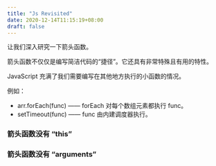 ```yaml
---
title: "Js Revisited"
date: 2020-12-14T11:15:19+08:00
draft: false
---
```


让我们深入研究一下箭头函数。

箭头函数不仅仅是编写简洁代码的“捷径”。它还具有非常特殊且有用的特性。

JavaScript 充满了我们需要编写在其他地方执行的小函数的情况。

例如：

- arr.forEach(func) —— forEach 对每个数组元素都执行 func。
- setTimeout(func) —— func 由内建调度器执行。


### 箭头函数没有 “this”

### 箭头函数没有 “arguments”